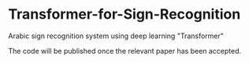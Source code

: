 # Transformer-for-Sign-Recognition
Arabic sign recognition system using deep learning "Transformer"

The code will be published once the relevant paper has been accepted.
